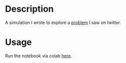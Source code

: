# Description
A simulation I wrote to explore a [problem](https://twitter.com/littmath/status/1769408478139785497) I saw on twitter.

# Usage
Run the notebook via colab [here]().
